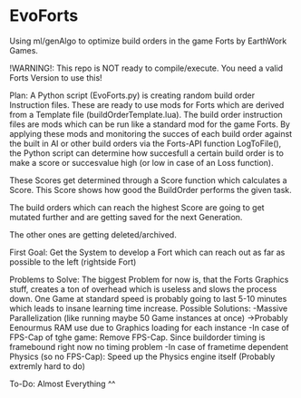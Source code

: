 # EvoForts
Using ml/genAlgo to optimize build orders in the game Forts by EarthWork Games.

!WARNING!: This repo is NOT ready to compile/execute. You need a valid Forts Version to use this!

Plan:
A Python script (EvoForts.py) is creating random build order Instruction files.
These are ready to use mods for Forts which are derived from a Template file (buildOrderTemplate.lua).
The build order instruction files are mods which can be run like a standard mod for the game Forts.
By applying these mods and monitoring the succes of each build order against the built in AI or other 
build orders via the Forts-API function LogToFile(), the Python script can determine how succesfull a
certain build order is to make a score or succesvalue high (or low in case of an Loss function).

These Scores get determined through a Score function which calculates a Score. This Score shows how
good the BuildOrder performs the given task.

The build orders which can reach the highest Score are going to get mutated further and are getting saved for the
next Generation.

The other ones are getting deleted/archived.

First Goal: Get the System to  develop a Fort which can reach out as far as possible to the left (rightside Fort)

Problems to Solve:
  The biggest Problem for now is, that the Forts Graphics stuff, creates a ton of overhead which is useless and slows the process down.
  One Game at standard speed is probably going to last 5-10 minutes which leads to insane learning time increase.
  Possible Solutions:
    -Massive Parallelization (like running maybe 50 Game instances at once) ->Probably Eenourmus RAM use due to Graphics loading for each instance
    -In case of FPS-Cap of tghe game: Remove FPS-Cap. Since buildorder timing is framebound right now no timing problem
    -In case of frametime dependent Physics (so no FPS-Cap): Speed up the Physics engine itself (Probably extremly hard to do)



To-Do:
Almost Everything ^^
